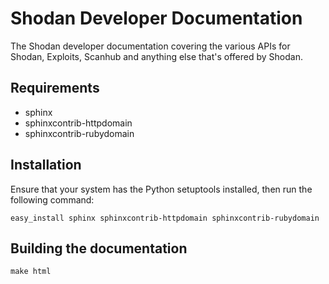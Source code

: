 Shodan Developer Documentation
==============================

The Shodan developer documentation covering the various APIs for Shodan, Exploits, Scanhub and anything else that's offered by Shodan.

Requirements
------------

* sphinx
* sphinxcontrib-httpdomain
* sphinxcontrib-rubydomain

Installation
------------

Ensure that your system has the Python setuptools installed, then run the following command:

	easy_install sphinx sphinxcontrib-httpdomain sphinxcontrib-rubydomain

Building the documentation
--------------------------

	make html
